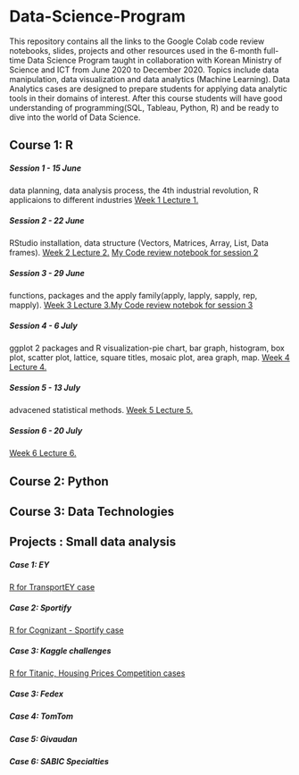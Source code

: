 # Data-Science-Program 

This repository contains all the links to the Google Colab code review notebooks, slides, projects and other resources used in the 6-month full-time Data Science 
Program taught in collaboration with Korean Ministry of Science and ICT from June 2020 to December 2020.
Topics include data manipulation, data visualization and data analytics (Machine Learning). Data Analytics cases are designed 
to prepare students for applying data analytic tools in their domains of interest. After this course students will have good understanding 
of programming(SQL, Tableau, Python, R) and be ready to dive into the world of Data Science. 

## Course 1: R 

##### Session 1 - 15 June
data planning, data analysis process, the 4th industrial revolution, R applicaions to different industries [Week 1 Lecture 1.](https://github.com/senajeon/Data-Science-School/blob/master/R%20week%201.pdf)

##### Session 2 - 22 June
RStudio installation, data structure (Vectors, Matrices, Array, List, Data frames). [Week 2 Lecture 2.](https://github.com/senajeon/Data-Science-School/blob/master/R%20week%202.pdf) 
[My Code review notebook for session 2](https://colab.research.google.com/drive/185vcHJzAKCbko37MG-QkcxoiIkRZDANT#scrollTo=gMKQCwNglkHe)

##### Session 3 - 29 June
functions, packages and the apply family(apply, lapply, sapply, rep, mapply). [Week 3 Lecture 3.](https://github.com/senajeon/Data-Science-School/blob/master/R%20week%203.pdf)[My Code review notebok for session 3](https://colab.research.google.com/drive/1l6TG8E5Mjm7pyRmXjahZRtAwlUO5twGy#scrollTo=4qYrAjhK4I3L&uniqifier=2)

##### Session 4 - 6 July
ggplot 2 packages and R visualization-pie chart, bar graph, histogram, box plot, scatter plot, lattice, square titles, mosaic plot, area graph, map. [Week 4 Lecture 4.](https://github.com/senajeon/Data-Science-School/blob/master/R%20week%204.pdf)
 
##### Session 5 - 13 July 
advacened statistical methods. [Week 5 Lecture 5.](https://github.com/senajeon/Data-Science-School/blob/master/R%20week%205.pdf)

##### Session 6 - 20 July 
[Week 6 Lecture 6.](https://github.com/senajeon/Data-Science-School/blob/master/R%20week%205.pdf)

## Course 2: Python 

## Course 3: Data Technologies 

## Projects : Small data analysis 

##### Case 1: EY 
[R for TransportEY case](https://colab.research.google.com/drive/1d0jfqrtZSD5Zk2A6Qx802bhI2FBzhnMi#scrollTo=yEx4m4lmDe-4) 

##### Case 2: Sportify 
[R for Cognizant - Sportify case](https://colab.research.google.com/drive/1xTFBaoqvhaviLRf6bPslDpaMXvTsRVLK)

##### Case 3: Kaggle challenges
[R for Titanic, Housing Prices Competition cases](https://colab.research.google.com/drive/1fdy9yqUYVOuRKgQCmFpbuRhYCnYa_kXk)

##### Case 3: Fedex 
##### Case 4: TomTom 
##### Case 5: Givaudan 
##### Case 6: SABIC Specialties 
